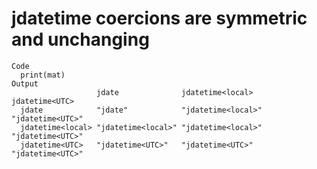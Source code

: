 # jdatetime coercions are symmetric and unchanging

    Code
      print(mat)
    Output
                       jdate              jdatetime<local>   jdatetime<UTC>  
      jdate            "jdate"            "jdatetime<local>" "jdatetime<UTC>"
      jdatetime<local> "jdatetime<local>" "jdatetime<local>" "jdatetime<UTC>"
      jdatetime<UTC>   "jdatetime<UTC>"   "jdatetime<UTC>"   "jdatetime<UTC>"

